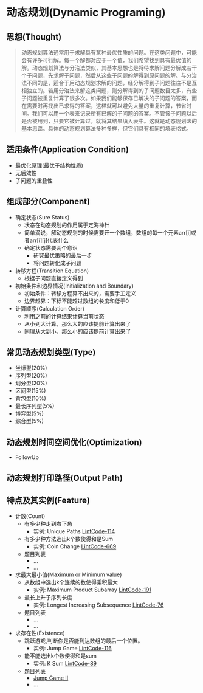 动态规划(Dynamic Programing)
===

思想(Thought)
---
>动态规划算法通常用于求解具有某种最优性质的问题。在这类问题中，可能会有许多可行解。每一个解都对应于一个值，我们希望找到具有最优值的解。动态规划算法与分治法类似，其基本思想也是将待求解问题分解成若干个子问题，先求解子问题，然后从这些子问题的解得到原问题的解。与分治法不同的是，适合于用动态规划求解的问题，经分解得到子问题往往不是互相独立的。若用分治法来解这类问题，则分解得到的子问题数目太多，有些子问题被重复计算了很多次。如果我们能够保存已解决的子问题的答案，而在需要时再找出已求得的答案，这样就可以避免大量的重复计算，节省时间。我们可以用一个表来记录所有已解的子问题的答案。不管该子问题以后是否被用到，只要它被计算过，就将其结果填入表中。这就是动态规划法的基本思路。具体的动态规划算法多种多样，但它们具有相同的填表格式。

适用条件(Application Condition)
---
+ 最优化原理(最优子结构性质)
+ 无后效性
+ 子问题的重叠性

组成部分(Component)
---
+ 确定状态(Sure Status)
   - 状态在动态规划的作用属于定海神针
   - 简单滴说，解动态规划的时候需要开一个数组，数组的每一个元素arr[i]或者arr[i][j]代表什么
   - 确定状态需要两个意识
      + 研究最优策略的最后一步
      + 将问题转化成子问题
+ 转移方程(Transition Equation)
   - 根据子问题直接定义得到
+ 初始条件和边界情况(Initialization and Boundary)
   - 初始条件：转移方程算不出来的，需要手工定义
   - 边界越界：下标不能超过数组的长度和低于0
+ 计算顺序(Calculation Order)
   - 利用之前的计算结果计算当前状态
   - 从小到大计算，那么大的应该提前计算出来了
   - 同理从大到小，那么小的应该提前计算出来了

常见动态规划类型(Type)
---
+ 坐标型(20%)
+ 序列型(20%)
+ 划分型(20%)
+ 区间型(15%)
+ 背包型(10%)
+ 最长序列型(5%)
+ 博弈型(5%)
+ 综合型(5%)

动态规划时间空间优化(Optimization)
---
+ FollowUp

动态规划打印路径(Output Path)
---

特点及其实例(Feature)
---
+ 计数(Count)
   - 有多少种走到右下角
      + 实例: Unique Paths [LintCode-114](https://www.lintcode.com/problem/unique-paths/)
   - 有多少种方法选出k个数使得和是Sum
      + 实例: Coin Change [LintCode-669](https://www.lintcode.com/problem/coin-change)
   - 题目列表
      + ...
      + ...
+ 求最大最小值(Maximum or Minimum value)
   - 从数组中选出k个连续的数使得乘积最大
      + 实例: Maximum Product Subarray [LintCode-191](https://www.lintcode.com/problem/maximum-product-subarray)
   - 最长上升子序列长度
      + 实例: Longest Increasing Subsequence [LintCode-76](https://www.lintcode.com/problem/longest-increasing-subsequence)
   - 题目列表
      + ...
      + ...
+ 求存在性(Existence)
   - 跳跃游戏,判断你是否能到达数组的最后一个位置。
      + 实例: Jump Game [LintCode-116](https://www.lintcode.com/problem/jump-game)
   - 能不能选出k个数使得和是sum
      + 实例: K Sum [LintCode-89]()
   - 题目列表
      + [Jump Game II](https://www.lintcode.com/problem/jump-game-ii)
      + ...
